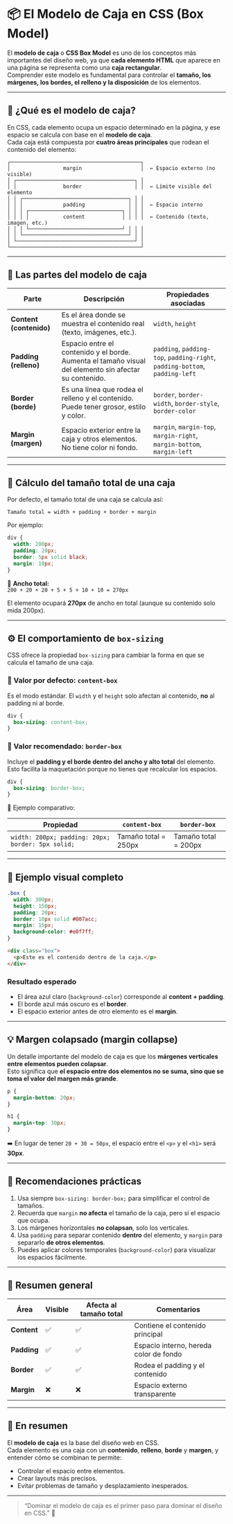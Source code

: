 # 📦 El Modelo de Caja en CSS (Box Model)

El **modelo de caja** o **CSS Box Model** es uno de los conceptos más importantes del diseño web, ya que **cada elemento HTML** que aparece en una página se representa como una **caja rectangular**.  
Comprender este modelo es fundamental para controlar el **tamaño, los márgenes, los bordes, el relleno y la disposición** de los elementos.

---

## 🧩 ¿Qué es el modelo de caja?

En CSS, cada elemento ocupa un espacio determinado en la página, y ese espacio se calcula con base en el **modelo de caja**.  
Cada caja está compuesta por **cuatro áreas principales** que rodean el contenido del elemento:

```
┌──────────────────────────────────────────┐
│                 margin                   │  ← Espacio externo (no visible)
│ ┌──────────────────────────────────────┐ │
│ │               border                 │ │  ← Límite visible del elemento
│ │ ┌──────────────────────────────────┐ │ │
│ │ │             padding              │ │ │  ← Espacio interno
│ │ │ ┌──────────────────────────────┐ │ │ │
│ │ │ │           content            │ │ │ │  ← Contenido (texto, imagen, etc.)
│ │ │ └──────────────────────────────┘ │ │ │
│ │ └──────────────────────────────────┘ │ │
│ └──────────────────────────────────────┘ │
└──────────────────────────────────────────┘
```

---

## 🧱 Las partes del modelo de caja

| Parte | Descripción | Propiedades asociadas |
|--------|--------------|-----------------------|
| **Content (contenido)** | Es el área donde se muestra el contenido real (texto, imágenes, etc.). | `width`, `height` |
| **Padding (relleno)** | Espacio entre el contenido y el borde. Aumenta el tamaño visual del elemento sin afectar su contenido. | `padding`, `padding-top`, `padding-right`, `padding-bottom`, `padding-left` |
| **Border (borde)** | Es una línea que rodea el relleno y el contenido. Puede tener grosor, estilo y color. | `border`, `border-width`, `border-style`, `border-color` |
| **Margin (margen)** | Espacio exterior entre la caja y otros elementos. No tiene color ni fondo. | `margin`, `margin-top`, `margin-right`, `margin-bottom`, `margin-left` |

---

## 🧮 Cálculo del tamaño total de una caja

Por defecto, el tamaño total de una caja se calcula así:

```
Tamaño total = width + padding + border + margin
```

Por ejemplo:

```css
div {
  width: 200px;
  padding: 20px;
  border: 5px solid black;
  margin: 10px;
}
```

📏 **Ancho total:**  
`200 + 20 + 20 + 5 + 5 + 10 + 10 = 270px`

El elemento ocupará **270px** de ancho en total (aunque su contenido solo mida 200px).

---

## ⚙️ El comportamiento de `box-sizing`

CSS ofrece la propiedad `box-sizing` para cambiar la forma en que se calcula el tamaño de una caja.

### 🔹 Valor por defecto: `content-box`

Es el modo estándar. El `width` y el `height` solo afectan al contenido, **no** al padding ni al borde.

```css
div {
  box-sizing: content-box;
}
```

### 🔸 Valor recomendado: `border-box`

Incluye el **padding y el borde dentro del ancho y alto total** del elemento.  
Esto facilita la maquetación porque no tienes que recalcular los espacios.

```css
div {
  box-sizing: border-box;
}
```

📘 Ejemplo comparativo:

| Propiedad | `content-box` | `border-box` |
|------------|---------------|--------------|
| `width: 200px; padding: 20px; border: 5px solid;` | Tamaño total = 250px | Tamaño total = 200px |

---

## 🎨 Ejemplo visual completo

```css
.box {
  width: 300px;
  height: 150px;
  padding: 20px;
  border: 10px solid #007acc;
  margin: 15px;
  background-color: #e0f7ff;
}
```

```html
<div class="box">
  <p>Este es el contenido dentro de la caja.</p>
</div>
```

### Resultado esperado

- El área azul claro (`background-color`) corresponde al **content + padding**.  
- El borde azul más oscuro es el **border**.  
- El espacio exterior antes de otro elemento es el **margin**.

---

## 💡 Margen colapsado (margin collapse)

Un detalle importante del modelo de caja es que los **márgenes verticales entre elementos pueden colapsar**.  
Esto significa que **el espacio entre dos elementos no se suma, sino que se toma el valor del margen más grande**.

```css
p {
  margin-bottom: 20px;
}

h1 {
  margin-top: 30px;
}
```

➡️ En lugar de tener `20 + 30 = 50px`, el espacio entre el `<p>` y el `<h1>` será **30px**.

---

## 🧠 Recomendaciones prácticas

1. Usa siempre `box-sizing: border-box;` para simplificar el control de tamaños.  
2. Recuerda que `margin` **no afecta** el tamaño de la caja, pero sí el espacio que ocupa.  
3. Los márgenes horizontales **no colapsan**, solo los verticales.  
4. Usa `padding` para separar contenido **dentro** del elemento, y `margin` para separarlo **de otros elementos**.  
5. Puedes aplicar colores temporales (`background-color`) para visualizar los espacios fácilmente.

---

## 🔁 Resumen general

| Área | Visible | Afecta al tamaño total | Comentarios |
|-------|----------|------------------------|--------------|
| **Content** | ✅ | ✅ | Contiene el contenido principal |
| **Padding** | ✅ | ✅ | Espacio interno, hereda color de fondo |
| **Border** | ✅ | ✅ | Rodea el padding y el contenido |
| **Margin** | ❌ | ❌ | Espacio externo transparente |

---

## 🧭 En resumen

El **modelo de caja** es la base del diseño web en CSS.  
Cada elemento es una caja con un **contenido**, **relleno**, **borde** y **margen**, y entender cómo se combinan te permite:

- Controlar el espacio entre elementos.  
- Crear layouts más precisos.  
- Evitar problemas de tamaño y desplazamiento inesperados.

---

> “Dominar el modelo de caja es el primer paso para dominar el diseño en CSS.” 💪
